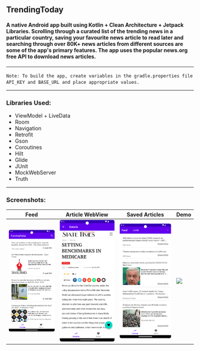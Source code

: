 ## TrendingToday

#### A native Android app built using Kotlin + Clean Architecture + Jetpack Libraries. Scrolling through a curated list of the trending news in a particular country, saving your favourite news article to read later and searching through over 80K+ news articles from different sources are some of the app's primary features. The app uses the popular news.org free API to download news articles.

---

`Note:
To build the app, create variables in the gradle.properties file API_KEY and BASE_URL and place appropriate values.
`

---

### Libraries Used:
* ViewModel + LiveData
* Room
* Navigation
* Retrofit
* Gson
* Coroutines
* Hilt
* Glide
* JUnit
* MockWebServer
* Truth

---

### Screenshots:
| Feed | Article WebView | Saved Articles | Demo |
|---|---|---|---|
| ![](./screenshots/1.png) | ![](./screenshots/2.png) | ![](./screenshots/3.png) | ![](./screenshots/demo.gif)
